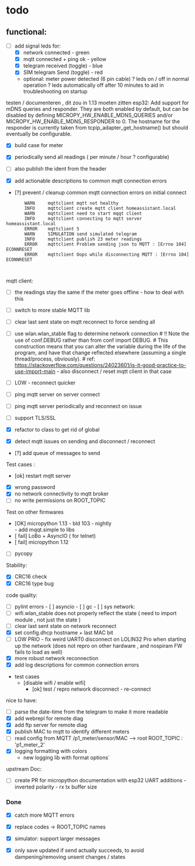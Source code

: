 # todo

## functional:
 - [ ] add signal leds for: 
      - [x] network connected - green
      - [x] mqtt connected + ping ok - yellow
      - [x] telegram received (toggle) - blue
      - [x] SIM telegram Send (toggle) - red
      - optional: meter power detected (6 pin cable)
      ? leds on / off in normal operation
      ? leds automatically off after 10 minutes to aid in troubleshooting on startup 


testen / documenteren , dit zou in 1.13 moeten zitten
esp32: Add support for mDNS queries and responder.
They are both enabled by default, but can be disabled by defining
MICROPY_HW_ENABLE_MDNS_QUERIES and/or MICROPY_HW_ENABLE_MDNS_RESPONDER to
0.  The hostname for the responder is currently taken from
tcpip_adapter_get_hostname() but should eventually be configurable.



 - [x] build case for meter 
 - [x] periodically send all readings ( per minute / hour ? configurable)
 - [ ] also publish the ident from the header 

 - [x] add actionable descriptions to common mqtt connection errors 
 - [?] prevent / cleanup common mqtt connection errors on initial connect
 ``` log
        WARN     mqttclient mqtt not healthy
        INFO     mqttclient create mqtt client homeassistant.local
        WARN     mqttclient need to start mqqt client
        INFO     mqttclient connecting to mqtt server homeassistant.local
        ERROR    mqttclient 5
        WARN     SIMULATION send simulated telegram
        INFO     mqttclient publish 23 meter readings
        ERROR    mqttclient Problem sending json to MQTT : [Errno 104] ECONNRESET
        ERROR    mqttclient Oops while disconnecting MQTT : [Errno 104] ECONNRESET

       
```
mqtt client:  
 - [ ] the readings stay the same if the meter goes offline - how to deal with this 
 
 - [ ] switch to more stable MQTT lib
 - [ ] clear last sent state on mqtt reconnect to force sending all
 - [ ] use wlan.wlan_stable flag to determine network connection
         # !!  Note the use of conf.DEBUG rather than from conf import DEBUG. 
         # This construction means that you can alter the variable during the life of the program, and have that change reflected elsewhere (assuming a single thread/process, obviously).
         # ref: https://stackoverflow.com/questions/24023601/is-it-good-practice-to-use-import-main
        - also disconnect / reset mqtt client in that case 
 - [ ] LOW - reconnect quicker 
 - [ ] ping mqtt server on server connect
 - [ ] ping mqtt server periodically and reconnect on issue 
 - [ ] support TLS/SSL 
 - [x] refactor to class to get rid of global
 - [x] detect mqtt issues on sending and disconnect / reconnect
 - [?] add queue of messages to send 





Test cases : 
 - [ok] restart mqtt server 
 - [x] wrong password 
 - [x] no network connectivity to mqtt broker
 - [ ] no write permissions on ROOT_TOPIC

Test on other firmwares 
 - [OK] micropython 1.13 - bld 103 - nightly  
        - add mqqt.simple to libs
 - [ fail] LoBo + AsyncIO ( for telnet)
 - [ fail] micropython 1.12
 - [ ] pycopy


Stability:
 - [x] CRC16 check
 - [x] CRC16 type bug 

code quality:
 - [ ] pylint errors 
        - [ ] asyncio
        - [ ] gc
        - [ ] sys
network:
- [ ] wifi.wlan_stable does not properly reflect the state ( need to import module , not just the state )
- [ ] clear last sent state on network reconnect
- [x] set config.dhcp hostname + last MAC bit 
- [ ] LOW PRIO - fix weird UART0 disconnect on LOLIN32 Pro when starting up the network (does not repro on other hardware , and nospiram FW fails to load as well)
- [x] more robust network reconnection 
- [x] add log descriptions for common connection errors
- test cases 
  - [disable wifi / enable wifi]
    - [ok] test / repro network disconnect - re-connect 


nice to have:
 - [ ] parse the date-time from the telegram to make it more readable 
 - [x] add webrepl for remote diag
 - [x] add ftp server for remote diag
 - [x] publish MAC to mqtt to identify different meters
 - [ ] read config from MQTT /p1_meter/sensor/MAC --> root ROOT_TOPIC : 'p1_meter_2'
 - [x] logging formatting with colors 
      - new logging lib with format options`


upstream Doc:
 - [ ] create PR for micropython documentation with esp32 UART additions
        - inverted polarity
        - rx tx buffer size

### Done
- [x] catch more MQTT errors
- [x] replace codes -> ROOT_TOPIC names 
- [x] simulator:  support larger messages 
- [x] only save updated if send actually succeeds, to avoid dampening/removing unsent changes / states  

